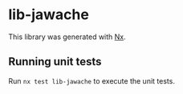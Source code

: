 # lib-jawache

This library was generated with [Nx](https://nx.dev).

## Running unit tests

Run `nx test lib-jawache` to execute the unit tests.
